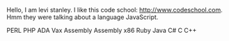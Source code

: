 Hello, I am levi stanley.  I like this code school:  http://www.codeschool.com.  Hmm they were talking about a language JavaScript.

PERL
PHP
ADA
Vax Assembly
Assembly x86
Ruby
Java
C#
C
C++

